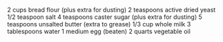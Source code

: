 2 cups bread flour (plus extra for dusting)
2 teaspoons active dried yeast
1/2 teaspoon salt
4 teaspoons caster sugar (plus extra for dusting)
5 teaspoons unsalted butter (extra to grease)
1/3 cup whole milk
3 tablespoons water
1 medium egg (beaten)
2 quarts vegetable oil